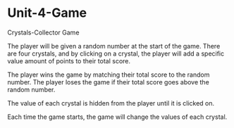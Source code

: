 # Unit-4-Game
Crystals-Collector Game 

The player will be given a random number at the start of the game.
There are four crystals, and by clicking on a crystal, the player will add a 
specific value amount of points to their total score.

The player wins the game by matching their total score to the random number. The player loses the game if their
total score goes above the random number.

The value of each crystal is hidden from the player until it is clicked on.

Each time the game starts, the game will change the values of each crystal.


